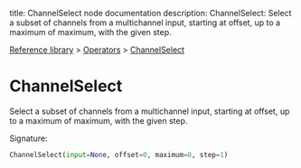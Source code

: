 title: ChannelSelect node documentation
description: ChannelSelect: Select a subset of channels from a multichannel input, starting at offset, up to a maximum of maximum, with the given step.

[Reference library](../../index.md) > [Operators](../index.md) > [ChannelSelect](index.md)

# ChannelSelect

Select a subset of channels from a multichannel input, starting at offset, up to a maximum of maximum, with the given step.

Signature:
```python
ChannelSelect(input=None, offset=0, maximum=0, step=1)
```

